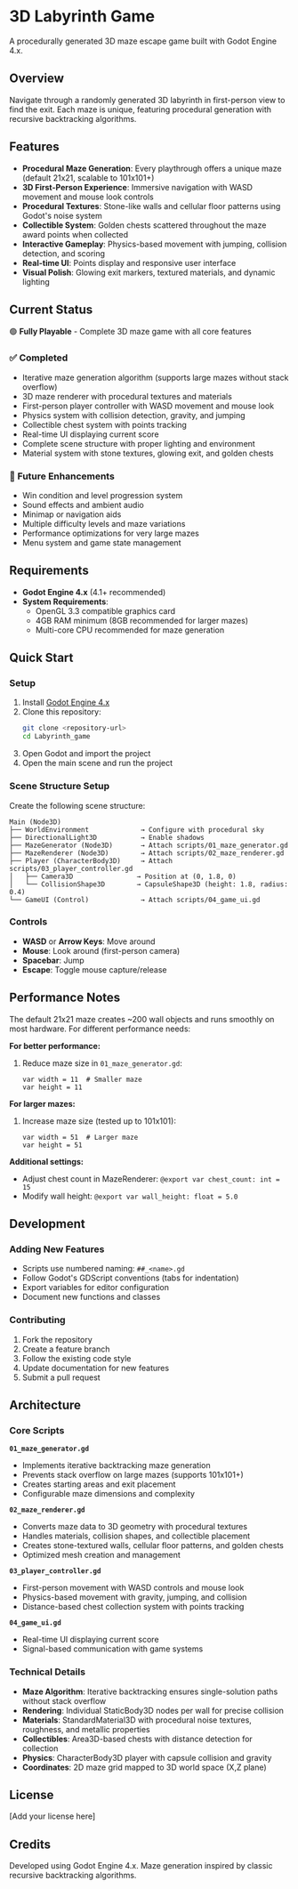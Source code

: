 # 3D Labyrinth Game

A procedurally generated 3D maze escape game built with Godot Engine 4.x.

## Overview

Navigate through a randomly generated 3D labyrinth in first-person view to find the exit. Each maze is unique, featuring procedural generation with recursive backtracking algorithms.

## Features

- **Procedural Maze Generation**: Every playthrough offers a unique maze (default 21x21, scalable to 101x101+)
- **3D First-Person Experience**: Immersive navigation with WASD movement and mouse look controls
- **Procedural Textures**: Stone-like walls and cellular floor patterns using Godot's noise system
- **Collectible System**: Golden chests scattered throughout the maze award points when collected
- **Interactive Gameplay**: Physics-based movement with jumping, collision detection, and scoring
- **Real-time UI**: Points display and responsive user interface
- **Visual Polish**: Glowing exit markers, textured materials, and dynamic lighting

## Current Status

🟢 **Fully Playable** - Complete 3D maze game with all core features

### ✅ Completed
- Iterative maze generation algorithm (supports large mazes without stack overflow)
- 3D maze renderer with procedural textures and materials
- First-person player controller with WASD movement and mouse look
- Physics system with collision detection, gravity, and jumping
- Collectible chest system with points tracking
- Real-time UI displaying current score
- Complete scene structure with proper lighting and environment
- Material system with stone textures, glowing exit, and golden chests

### 🔄 Future Enhancements
- Win condition and level progression system
- Sound effects and ambient audio
- Minimap or navigation aids  
- Multiple difficulty levels and maze variations
- Performance optimizations for very large mazes
- Menu system and game state management

## Requirements

- **Godot Engine 4.x** (4.1+ recommended)
- **System Requirements**: 
  - OpenGL 3.3 compatible graphics card
  - 4GB RAM minimum (8GB recommended for larger mazes)
  - Multi-core CPU recommended for maze generation

## Quick Start

### Setup
1. Install [Godot Engine 4.x](https://godotengine.org/download)
2. Clone this repository:
   ```bash
   git clone <repository-url>
   cd Labyrinth_game
   ```
3. Open Godot and import the project
4. Open the main scene and run the project

### Scene Structure Setup
Create the following scene structure:
```
Main (Node3D)
├── WorldEnvironment             → Configure with procedural sky
├── DirectionalLight3D           → Enable shadows
├── MazeGenerator (Node3D)       → Attach scripts/01_maze_generator.gd
├── MazeRenderer (Node3D)        → Attach scripts/02_maze_renderer.gd
├── Player (CharacterBody3D)     → Attach scripts/03_player_controller.gd
│   ├── Camera3D                → Position at (0, 1.8, 0)
│   └── CollisionShape3D        → CapsuleShape3D (height: 1.8, radius: 0.4)
└── GameUI (Control)             → Attach scripts/04_game_ui.gd
```

### Controls
- **WASD** or **Arrow Keys**: Move around
- **Mouse**: Look around (first-person camera)
- **Spacebar**: Jump
- **Escape**: Toggle mouse capture/release

## Performance Notes

The default 21x21 maze creates ~200 wall objects and runs smoothly on most hardware. For different performance needs:

**For better performance:**
1. Reduce maze size in `01_maze_generator.gd`:
   ```gdscript
   var width = 11  # Smaller maze
   var height = 11
   ```

**For larger mazes:**
1. Increase maze size (tested up to 101x101):
   ```gdscript
   var width = 51  # Larger maze
   var height = 51
   ```

**Additional settings:**
- Adjust chest count in MazeRenderer: `@export var chest_count: int = 15`
- Modify wall height: `@export var wall_height: float = 5.0`

## Development

### Adding New Features
- Scripts use numbered naming: `##_<name>.gd`
- Follow Godot's GDScript conventions (tabs for indentation)
- Export variables for editor configuration
- Document new functions and classes

### Contributing
1. Fork the repository
2. Create a feature branch
3. Follow the existing code style
4. Update documentation for new features
5. Submit a pull request

## Architecture

### Core Scripts

**`01_maze_generator.gd`**
- Implements iterative backtracking maze generation
- Prevents stack overflow on large mazes (supports 101x101+)
- Creates starting areas and exit placement
- Configurable maze dimensions and complexity

**`02_maze_renderer.gd`** 
- Converts maze data to 3D geometry with procedural textures
- Handles materials, collision shapes, and collectible placement
- Creates stone-textured walls, cellular floor patterns, and golden chests
- Optimized mesh creation and management

**`03_player_controller.gd`**
- First-person movement with WASD controls and mouse look
- Physics-based movement with gravity, jumping, and collision
- Distance-based chest collection system with points tracking

**`04_game_ui.gd`**
- Real-time UI displaying current score
- Signal-based communication with game systems

### Technical Details
- **Maze Algorithm**: Iterative backtracking ensures single-solution paths without stack overflow
- **Rendering**: Individual StaticBody3D nodes per wall for precise collision
- **Materials**: StandardMaterial3D with procedural noise textures, roughness, and metallic properties
- **Collectibles**: Area3D-based chests with distance detection for collection
- **Physics**: CharacterBody3D player with capsule collision and gravity
- **Coordinates**: 2D maze grid mapped to 3D world space (X,Z plane)

## License

[Add your license here]

## Credits

Developed using Godot Engine 4.x. Maze generation inspired by classic recursive backtracking algorithms.